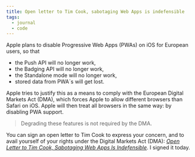 ```yaml
---
title: Open letter to Tim Cook, sabotaging Web Apps is indefensible
tags: 
  - journal
  - code
---
```

Apple plans to disable Progressive Web Apps (PWAs) on iOS for European users, so that 

- the Push API will no longer work,
- the Badging API will no longer work,
- the Standalone mode will no longer work,
- stored data from PWA´s will get lost.

Apple tries to justify this as a means to comply with the European Digital Markets Act (DMA), which forces Apple to allow different browsers than Safari on iOS. Apple will then treat all browsers in the same way: by disabling PWA support. 

> Degrading these features is not required by the DMA.

You can sign an open letter to Tim Cook to express your concern, and to avail yourself of your rights under the Digital Markets Act (DMA):
[<cite>Open Letter to Tim Cook, Sabotaging Web Apps Is Indefensible</cite>](https://letter.open-web-advocacy.org). I signed it today.

